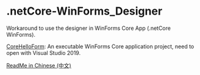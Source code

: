 # .netCore-WinForms_Designer
Workaround to use the designer in WinForms Core App (.netCore WinForms).

[CoreHelloForm](https://github.com/yanglr/.netCore-WinForms_Designer/tree/master/CoreHelloForm): An executable WinForms Core application project, need to open with Visual Studio 2019.

[ReadMe in Chinese (中文)](https://github.com/yanglr/.netCore-WinForms_Designer/blob/master/ReadMe.zh-Hans.md)
